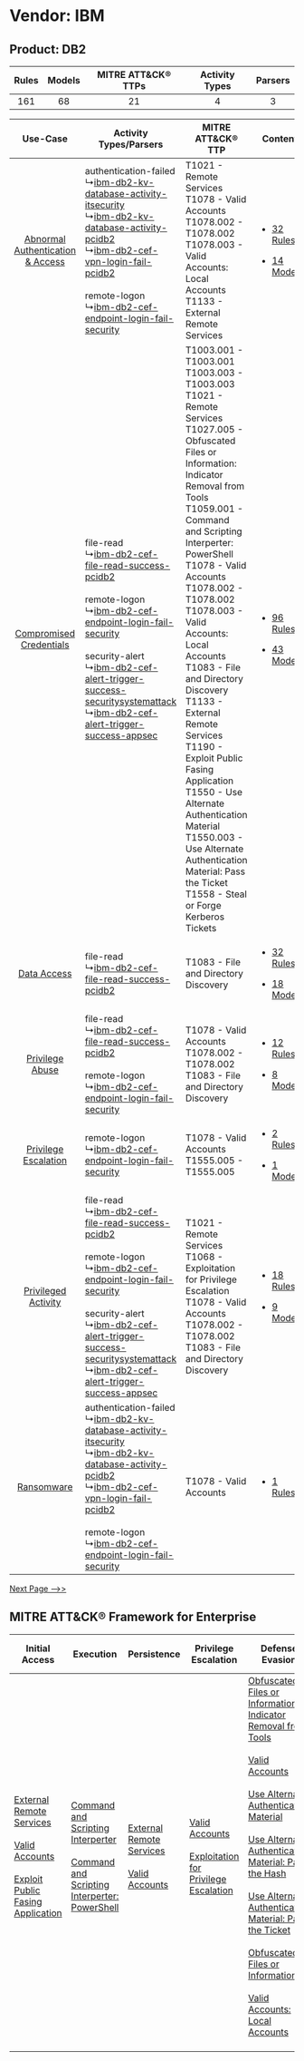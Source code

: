 Vendor: IBM
===========
Product: DB2
------------
| Rules | Models | MITRE ATT&CK® TTPs | Activity Types | Parsers |
|:-----:|:------:|:------------------:|:--------------:|:-------:|
|  161  |   68   |         21         |       4        |    3    |

|    Use-Case    | Activity Types/Parsers    | MITRE ATT&CK® TTP    | Content    |
|:----:| ---- | ---- | ---- |
| [Abnormal Authentication & Access](../../../UseCases/uc_abnormal_authentication_&_access.md) |  authentication-failed<br> ↳[ibm-db2-kv-database-activity-itsecurity](Ps/pC_ibmdb2kvdatabaseactivityitsecurity.md)<br> ↳[ibm-db2-kv-database-activity-pcidb2](Ps/pC_ibmdb2kvdatabaseactivitypcidb2.md)<br> ↳[ibm-db2-cef-vpn-login-fail-pcidb2](Ps/pC_ibmdb2cefvpnloginfailpcidb2.md)<br><br> remote-logon<br> ↳[ibm-db2-cef-endpoint-login-fail-security](Ps/pC_ibmdb2cefendpointloginfailsecurity.md)<br>    | T1021 - Remote Services<br>T1078 - Valid Accounts<br>T1078.002 - T1078.002<br>T1078.003 - Valid Accounts: Local Accounts<br>T1133 - External Remote Services<br>    | [<ul><li>32 Rules</li></ul><ul><li>14 Models</li></ul>](RM/r_m_ibm_db2_Abnormal_Authentication_&_Access.md) |
|          [Compromised Credentials](../../../UseCases/uc_compromised_credentials.md)          |  file-read<br> ↳[ibm-db2-cef-file-read-success-pcidb2](Ps/pC_ibmdb2ceffilereadsuccesspcidb2.md)<br><br> remote-logon<br> ↳[ibm-db2-cef-endpoint-login-fail-security](Ps/pC_ibmdb2cefendpointloginfailsecurity.md)<br><br> security-alert<br> ↳[ibm-db2-cef-alert-trigger-success-securitysystemattack](Ps/pC_ibmdb2cefalerttriggersuccesssecuritysystemattack.md)<br> ↳[ibm-db2-cef-alert-trigger-success-appsec](Ps/pC_ibmdb2cefalerttriggersuccessappsec.md)<br> | T1003.001 - T1003.001<br>T1003.003 - T1003.003<br>T1021 - Remote Services<br>T1027.005 - Obfuscated Files or Information: Indicator Removal from Tools<br>T1059.001 - Command and Scripting Interperter: PowerShell<br>T1078 - Valid Accounts<br>T1078.002 - T1078.002<br>T1078.003 - Valid Accounts: Local Accounts<br>T1083 - File and Directory Discovery<br>T1133 - External Remote Services<br>T1190 - Exploit Public Fasing Application<br>T1550 - Use Alternate Authentication Material<br>T1550.003 - Use Alternate Authentication Material: Pass the Ticket<br>T1558 - Steal or Forge Kerberos Tickets<br> | [<ul><li>96 Rules</li></ul><ul><li>43 Models</li></ul>](RM/r_m_ibm_db2_Compromised_Credentials.md)          |
|    [Data Access](../../../UseCases/uc_data_access.md)    |  file-read<br> ↳[ibm-db2-cef-file-read-success-pcidb2](Ps/pC_ibmdb2ceffilereadsuccesspcidb2.md)<br>    | T1083 - File and Directory Discovery<br>    | [<ul><li>32 Rules</li></ul><ul><li>18 Models</li></ul>](RM/r_m_ibm_db2_Data_Access.md)    |
|    [Privilege Abuse](../../../UseCases/uc_privilege_abuse.md)    |  file-read<br> ↳[ibm-db2-cef-file-read-success-pcidb2](Ps/pC_ibmdb2ceffilereadsuccesspcidb2.md)<br><br> remote-logon<br> ↳[ibm-db2-cef-endpoint-login-fail-security](Ps/pC_ibmdb2cefendpointloginfailsecurity.md)<br>    | T1078 - Valid Accounts<br>T1078.002 - T1078.002<br>T1083 - File and Directory Discovery<br>    | [<ul><li>12 Rules</li></ul><ul><li>8 Models</li></ul>](RM/r_m_ibm_db2_Privilege_Abuse.md)    |
|    [Privilege Escalation](../../../UseCases/uc_privilege_escalation.md)    |  remote-logon<br> ↳[ibm-db2-cef-endpoint-login-fail-security](Ps/pC_ibmdb2cefendpointloginfailsecurity.md)<br>    | T1078 - Valid Accounts<br>T1555.005 - T1555.005<br>    | [<ul><li>2 Rules</li></ul><ul><li>1 Models</li></ul>](RM/r_m_ibm_db2_Privilege_Escalation.md)    |
|    [Privileged Activity](../../../UseCases/uc_privileged_activity.md)    |  file-read<br> ↳[ibm-db2-cef-file-read-success-pcidb2](Ps/pC_ibmdb2ceffilereadsuccesspcidb2.md)<br><br> remote-logon<br> ↳[ibm-db2-cef-endpoint-login-fail-security](Ps/pC_ibmdb2cefendpointloginfailsecurity.md)<br><br> security-alert<br> ↳[ibm-db2-cef-alert-trigger-success-securitysystemattack](Ps/pC_ibmdb2cefalerttriggersuccesssecuritysystemattack.md)<br> ↳[ibm-db2-cef-alert-trigger-success-appsec](Ps/pC_ibmdb2cefalerttriggersuccessappsec.md)<br> | T1021 - Remote Services<br>T1068 - Exploitation for Privilege Escalation<br>T1078 - Valid Accounts<br>T1078.002 - T1078.002<br>T1083 - File and Directory Discovery<br>    | [<ul><li>18 Rules</li></ul><ul><li>9 Models</li></ul>](RM/r_m_ibm_db2_Privileged_Activity.md)    |
|    [Ransomware](../../../UseCases/uc_ransomware.md)    |  authentication-failed<br> ↳[ibm-db2-kv-database-activity-itsecurity](Ps/pC_ibmdb2kvdatabaseactivityitsecurity.md)<br> ↳[ibm-db2-kv-database-activity-pcidb2](Ps/pC_ibmdb2kvdatabaseactivitypcidb2.md)<br> ↳[ibm-db2-cef-vpn-login-fail-pcidb2](Ps/pC_ibmdb2cefvpnloginfailpcidb2.md)<br><br> remote-logon<br> ↳[ibm-db2-cef-endpoint-login-fail-security](Ps/pC_ibmdb2cefendpointloginfailsecurity.md)<br>    | T1078 - Valid Accounts<br>    | [<ul><li>1 Rules</li></ul>](RM/r_m_ibm_db2_Ransomware.md)    |
[Next Page -->>](2_ds_ibm_db2.md)

MITRE ATT&CK® Framework for Enterprise
--------------------------------------
| Initial Access                                                                                                                                                                                                                         | Execution                                                                                                                                                                                    | Persistence                                                                                                                                      | Privilege Escalation                                                                                                                                          | Defense Evasion                                                                                                                                                                                                                                                                                                                                                                                                                                                                                                                                                                                                                                                                            | Credential Access                                                                                                                                                                                                                                                                                                                                          | Discovery                                                                                                                                                     | Lateral Movement                                                                                                                                               | Collection | Command and Control                                                                                                                       | Exfiltration | Impact |
| -------------------------------------------------------------------------------------------------------------------------------------------------------------------------------------------------------------------------------------- | -------------------------------------------------------------------------------------------------------------------------------------------------------------------------------------------- | ------------------------------------------------------------------------------------------------------------------------------------------------ | ------------------------------------------------------------------------------------------------------------------------------------------------------------- | ------------------------------------------------------------------------------------------------------------------------------------------------------------------------------------------------------------------------------------------------------------------------------------------------------------------------------------------------------------------------------------------------------------------------------------------------------------------------------------------------------------------------------------------------------------------------------------------------------------------------------------------------------------------------------------------ | ---------------------------------------------------------------------------------------------------------------------------------------------------------------------------------------------------------------------------------------------------------------------------------------------------------------------------------------------------------- | ------------------------------------------------------------------------------------------------------------------------------------------------------------- | -------------------------------------------------------------------------------------------------------------------------------------------------------------- | ---------- | ----------------------------------------------------------------------------------------------------------------------------------------- | ------------ | ------ |
| [External Remote Services](https://attack.mitre.org/techniques/T1133)<br><br>[Valid Accounts](https://attack.mitre.org/techniques/T1078)<br><br>[Exploit Public Fasing Application](https://attack.mitre.org/techniques/T1190)<br><br> | [Command and Scripting Interperter](https://attack.mitre.org/techniques/T1059)<br><br>[Command and Scripting Interperter: PowerShell](https://attack.mitre.org/techniques/T1059/001)<br><br> | [External Remote Services](https://attack.mitre.org/techniques/T1133)<br><br>[Valid Accounts](https://attack.mitre.org/techniques/T1078)<br><br> | [Valid Accounts](https://attack.mitre.org/techniques/T1078)<br><br>[Exploitation for Privilege Escalation](https://attack.mitre.org/techniques/T1068)<br><br> | [Obfuscated Files or Information: Indicator Removal from Tools](https://attack.mitre.org/techniques/T1027/005)<br><br>[Valid Accounts](https://attack.mitre.org/techniques/T1078)<br><br>[Use Alternate Authentication Material](https://attack.mitre.org/techniques/T1550)<br><br>[Use Alternate Authentication Material: Pass the Hash](https://attack.mitre.org/techniques/T1550/002)<br><br>[Use Alternate Authentication Material: Pass the Ticket](https://attack.mitre.org/techniques/T1550/003)<br><br>[Obfuscated Files or Information](https://attack.mitre.org/techniques/T1027)<br><br>[Valid Accounts: Local Accounts](https://attack.mitre.org/techniques/T1078/003)<br><br> | [OS Credential Dumping](https://attack.mitre.org/techniques/T1003)<br><br>[Steal or Forge Kerberos Tickets](https://attack.mitre.org/techniques/T1558)<br><br>[Credentials from Password Stores](https://attack.mitre.org/techniques/T1555)<br><br>[Steal or Forge Kerberos Tickets: Kerberoasting](https://attack.mitre.org/techniques/T1558/003)<br><br> | [File and Directory Discovery](https://attack.mitre.org/techniques/T1083)<br><br>[Remote System Discovery](https://attack.mitre.org/techniques/T1018)<br><br> | [Remote Services](https://attack.mitre.org/techniques/T1021)<br><br>[Use Alternate Authentication Material](https://attack.mitre.org/techniques/T1550)<br><br> |            | [Proxy: Multi-hop Proxy](https://attack.mitre.org/techniques/T1090/003)<br><br>[Proxy](https://attack.mitre.org/techniques/T1090)<br><br> |              |        |